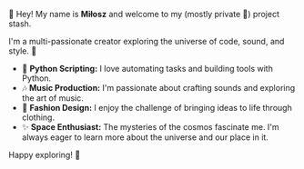 👋 Hey! My name is **Miłosz** and welcome to my (mostly private 🤷) project stash.

I'm a multi-passionate creator exploring the universe of code, sound, and style. 🌌

- 🐍 **Python Scripting:** I love automating tasks and building tools with Python. 
- 🎶 **Music Production:** I'm passionate about crafting sounds and exploring the art of music.
- 👗 **Fashion Design:** I enjoy the challenge of bringing ideas to life through clothing.
- ✨ **Space Enthusiast:** The mysteries of the cosmos fascinate me. I'm always eager to learn more about the universe and our place in it.

Happy exploring! 🚀
